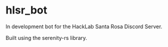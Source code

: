 # hlsr_bot

In development bot for the HackLab Santa Rosa Discord Server.

Built using the serenity-rs library.
